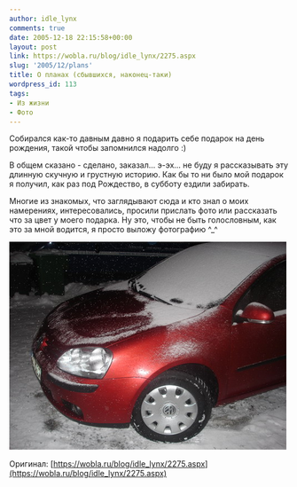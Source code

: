 ```yaml
---
author: idle_lynx
comments: true
date: 2005-12-18 22:15:58+00:00
layout: post
link: https://wobla.ru/blog/idle_lynx/2275.aspx
slug: '2005/12/plans'
title: О планах (сбывшихся, наконец-таки)
wordpress_id: 113
tags:
- Из жизни
- Фото
---
```


Собирался как-то давным давно я подарить себе подарок на день рождения, такой чтобы запомнился надолго :)

В общем сказано - сделано, заказал... э-эх... не буду я рассказывать эту длинную скучную и грустную историю. Как бы то ни было мой подарок я получил, как раз под Рождество, в субботу ездили забирать.

Многие из знакомых, что заглядывают сюда и кто знал о моих намерениях, интересовались, просили прислать фото или рассказать что за цвет у моего подарка. Ну это, чтобы не быть голословным, как это за мной водится, я просто выложу фотографию ^_^

![Golf V](images/2007/05/54991add-7225-4d90-bcea-90ab8f1e30f4.jpg)

Оригинал: [https://wobla.ru/blog/idle_lynx/2275.aspx](https://wobla.ru/blog/idle_lynx/2275.aspx)
